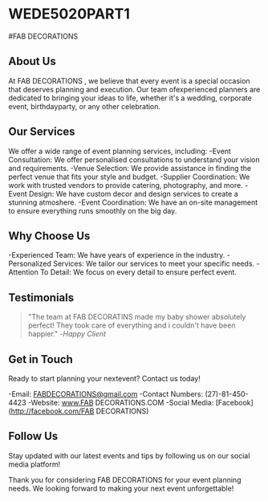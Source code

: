 # WEDE5020PART1
#FAB DECORATIONS

## About Us

At  FAB DECORATIONS  , we believe that every event is a special occasion that deserves planning and execution. Our team ofexperienced planners are dedicated to bringing your ideas to life, whether it's a wedding, corporate event, birthdayparty, or any other celebration.

## Our Services

We offer a wide range of event planning services, including:
-Event Consultation: We offer personalised consultations to understand your vision and requirements.
-Venue Selection: We provide assistance in finding the perfect venue that fits your style and budget.
-Supplier Coordination: We work with trusted vendors to provide catering, photography, and more.
-Event Design: We have custom decor and design services to create a stunning atmoshere.
-Event Coordination: We have an on-site management to ensure everything runs smoothly on the big day.

## Why Choose Us 

-Experienced Team: We have years of experience in the industry.
-Personalized Services: We tailor our services to meet your specific needs.
-Attention To Detail: We focus on every detail to ensure perfect event.

## Testimonials

> "The team at FAB DECORATINS made my baby shower absolutely perfect! They took care of everything and i couldn't have been happier." -*Happy Client*

## Get in Touch 

Ready to start planning your nextevent? Contact us today!

-Email: FABDECORATIONS@gmail.com
-Contact Numbers: (27)-81-450-4423
-Website: www.FAB DECORATIONS.COM
-Social Media: [Facebook](http://facebook.com/FAB DECORATIONS)

## Follow Us 

Stay updated with our latest events and tips by following us on our social media platform!

Thank you for considering FAB DECORATIONS for your event planning needs. We looking forward to making your next event unforgettable!



